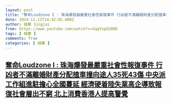 ```yaml
---
layout: post
title: "奪命Loudzone I : 珠海爆發最嚴重社會性報復事件 行凶者不滿離婚財產分配揸車撞向途人35死43傷 中央派工作組進駐擔心全國蔓延 經濟硬着陸失業高企導致報復社會層出不窮 北上消費香港人提高警覺"
date: 2024-11-12T14:42:02.000Z
author: 城寨 Singjai
from: https://www.youtube.com/watch?v=SqqYspGSONE
tags: [ 城寨 ]
comments: True
categories: [ 城寨 ]
---
```

<!--1731422522000-->
[奪命Loudzone I : 珠海爆發最嚴重社會性報復事件 行凶者不滿離婚財產分配揸車撞向途人35死43傷 中央派工作組進駐擔心全國蔓延 經濟硬着陸失業高企導致報復社會層出不窮 北上消費香港人提高警覺](https://www.youtube.com/watch?v=SqqYspGSONE)
------

<div>

</div>

